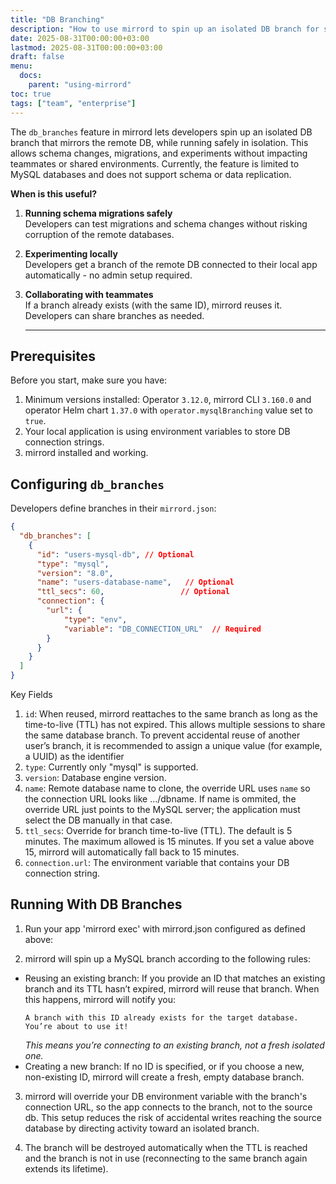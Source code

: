```yaml
---
title: "DB Branching"
description: "How to use mirrord to spin up an isolated DB branch for safe development and testing DB migrations"
date: 2025-08-31T00:00:00+03:00
lastmod: 2025-08-31T00:00:00+03:00
draft: false
menu:
  docs:
    parent: "using-mirrord"
toc: true
tags: ["team", "enterprise"]
---
```



The `db_branches` feature in mirrord lets developers spin up an isolated DB branch that mirrors the remote DB, while running safely in isolation. This allows schema changes, migrations, and experiments without impacting teammates or shared environments.
Currently, the feature is limited to MySQL databases and does not support schema or data replication.


**When is this useful?**

1. **Running schema migrations safely**  
   Developers can test migrations and schema changes without risking corruption of the remote databases.

2. **Experimenting locally**  
   Developers get a branch of the remote DB connected to their local app automatically - no admin setup required.

3. **Collaborating with teammates**  
   If a branch already exists (with the same ID), mirrord reuses it. Developers can share branches as needed.

   --- 

## Prerequisites

Before you start, make sure you have:  
1. Minimum versions installed: Operator `3.12.0`, mirrord CLI `3.160.0` and operator Helm chart `1.37.0` with `operator.mysqlBranching` value set to `true`.
2. Your local application is using environment variables to store DB connection strings.  
3. mirrord installed and working.  


## Configuring `db_branches`
Developers define branches in their `mirrord.json`:
```json
{
  "db_branches": [
    {
      "id": "users-mysql-db", // Optional
      "type": "mysql",
      "version": "8.0",
      "name": "users-database-name",   // Optional
      "ttl_secs": 60,                 // Optional
      "connection": {
        "url": { 
            "type": "env", 
            "variable": "DB_CONNECTION_URL"  // Required
        }
      }
    }
  ]
}
```
Key Fields
1. `id`: When reused, mirrord reattaches to the same branch as long as the time-to-live (TTL) has not expired. This allows multiple sessions to share the same database branch. To prevent accidental reuse of another user’s branch, it is recommended to assign a unique value (for example, a UUID) as the identifier
2. `type`: Currently only "mysql" is supported.
3. `version`: Database engine version.
4. `name`: Remote database name to clone, the override URL uses `name` so the connection URL looks like .../dbname.
If name is ommited, the override URL just points to the MySQL server; the application must select the DB manually in that case.
5. `ttl_secs`: Override for branch time-to-live (TTL). The default is 5 minutes. The maximum allowed is 15 minutes. If you set a value above 15, mirrord will automatically fall back to 15 minutes.
6. `connection.url`: The environment variable that contains your DB connection string.

## Running With DB Branches

1. Run your app 'mirrord exec' with mirrord.json configured as defined above:

2. mirrord will spin up a MySQL branch according to the following rules:
 - Reusing an existing branch:
    If you provide an ID that matches an existing branch and its TTL hasn’t expired, mirrord will reuse that branch.
    When this happens, mirrord will notify you:
    ```
    A branch with this ID already exists for the target database.
    You’re about to use it! 
    ```
    *This means you’re connecting to an existing branch, not a fresh isolated one.*
 - Creating a new branch:
    If no ID is specified, or if you choose a new, non-existing ID, mirrord will create a fresh, empty database branch.

3. mirrord will override your DB environment variable with the branch's connection URL, so the app connects to the branch, not to the source db.
    This setup reduces the risk of accidental writes reaching the source database by directing activity toward an isolated branch.

4. The branch will be destroyed automatically when the TTL is reached and the branch is not in use (reconnecting to the same branch again extends its lifetime).
